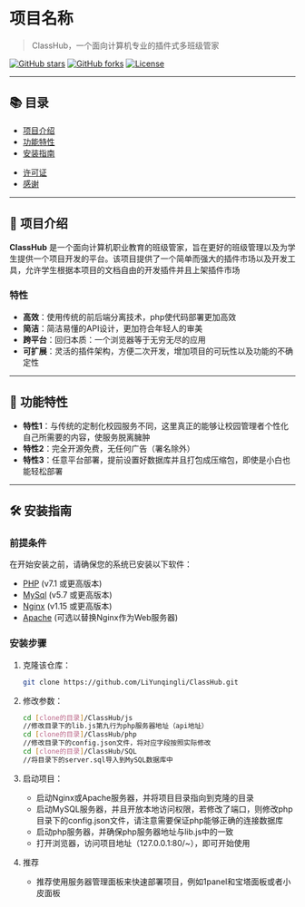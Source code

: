 # 项目名称

> ClassHub，一个面向计算机专业的插件式多班级管家

[![GitHub stars](https://img.shields.io/github/stars/LiYunqingli/ClassHub?style=social)](https://github.com/LiYunqingli/ClassHub/stargazers)
[![GitHub forks](https://img.shields.io/github/forks/LiYunqingli/ClassHub?style=social)](https://github.com/LiYunqingli/ClassHub/network)
[![License](https://img.shields.io/github/license/LiYunqingli/ClassHub)](LICENSE)

---

## 📚 目录

- [项目介绍](#项目介绍)
- [功能特性](#功能特性)
- [安装指南](#安装指南)
<!-- - [API文档](#api文档) -->
<!-- - [贡献指南](#贡献指南) -->
<!-- - [常见问题](#常见问题) -->
- [许可证](#许可证)
- [感谢](#感谢)

---

## 📖 项目介绍

**ClassHub** 是一个面向计算机职业教育的班级管家，旨在更好的班级管理以及为学生提供一个项目开发的平台。该项目提供了一个简单而强大的插件市场以及开发工具，允许学生根据本项目的文档自由的开发插件并且上架插件市场

### 特性

- **高效**：使用传统的前后端分离技术，php使代码部署更加高效
- **简洁**：简洁易懂的API设计，更加符合年轻人的审美
- **跨平台**：回归本质：一个浏览器等于无穷无尽的应用
- **可扩展**：灵活的插件架构，方便二次开发，增加项目的可玩性以及功能的不确定性

---

## 🚀 功能特性

- **特性1**：与传统的定制化校园服务不同，这里真正的能够让校园管理者个性化自己所需要的内容，使服务脱离臃肿
- **特性2**：完全开源免费，无任何广告（署名除外）
- **特性3**：任意平台部署，提前设置好数据库并且打包成压缩包，即使是小白也能轻松部署

---

## 🛠 安装指南

### 前提条件

在开始安装之前，请确保您的系统已安装以下软件：

- [PHP](https://www.php.net/) (v7.1 或更高版本)
- [MySql](https://www.mysql.com/) (v5.7 或更高版本)
- [Nginx](http://nginx.org/) (v1.15 或更高版本)
- [Apache](https://httpd.apache.org/) (可选以替换Nginx作为Web服务器)

### 安装步骤

1. 克隆该仓库：

    ```bash
    git clone https://github.com/LiYunqingli/ClassHub.git
    ```

2. 修改参数：

    ```bash
    cd [clone的目录]/ClassHub/js
    //修改目录下的lib.js第九行为php服务器地址（api地址）
    cd [clone的目录]/ClassHub/php
    //修改目录下的config.json文件，将对应字段按照实际修改
    cd [clone的目录]/ClassHub/SQL
    //将目录下的server.sql导入到MySQL数据库中
    ```

3. 启动项目：

    - 启动Nginx或Apache服务器，并将项目目录指向到克隆的目录
    - 启动MySQL服务器，并且开放本地访问权限，若修改了端口，则修改php目录下的config.json文件，请注意需要保证php能够正确的连接数据库
    - 启动php服务器，并确保php服务器地址与lib.js中的一致
    - 打开浏览器，访问项目地址（127.0.0.1:80/~），即可开始使用

4. 推荐

    - 推荐使用服务器管理面板来快速部署项目，例如1panel和宝塔面板或者小皮面板

<!-- ## 💡 使用方法

### 示例代码

```javascript
const 项目名称 = require('项目名称');

const result = 项目名称.功能();
console.log(result); -->
